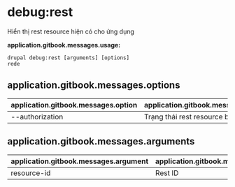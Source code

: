 # debug:rest
Hiển thị rest resource hiện có cho ứng dụng

**application.gitbook.messages.usage:**
```
drupal debug:rest [arguments] [options]
rede
```

## application.gitbook.messages.options
application.gitbook.messages.option | application.gitbook.messages.details
-------|-------------
--authorization |  Trạng thái rest resource bật | tắt

## application.gitbook.messages.arguments
application.gitbook.messages.argument | application.gitbook.messages.details
---------|-------------
resource-id | Rest ID
